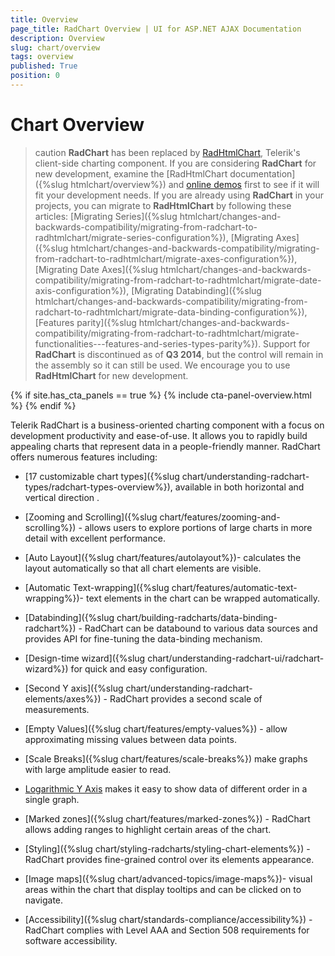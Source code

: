 ```yaml
---
title: Overview
page_title: RadChart Overview | UI for ASP.NET AJAX Documentation
description: Overview
slug: chart/overview
tags: overview
published: True
position: 0
---
```


# Chart Overview

>caution  **RadChart** has been replaced by [RadHtmlChart](https://www.telerik.com/products/aspnet-ajax/html-chart.aspx), Telerik's client-side charting component. If you are considering **RadChart** for new development, examine the [RadHtmlChart documentation]({%slug htmlchart/overview%}) and [online demos](https://demos.telerik.com/aspnet-ajax/htmlchart/examples/overview/defaultcs.aspx) first to see if it will fit your development needs. If you are already using **RadChart** in your projects, you can migrate to **RadHtmlChart** by following these articles: [Migrating Series]({%slug htmlchart/changes-and-backwards-compatibility/migrating-from-radchart-to-radhtmlchart/migrate-series-configuration%}), [Migrating Axes]({%slug htmlchart/changes-and-backwards-compatibility/migrating-from-radchart-to-radhtmlchart/migrate-axes-configuration%}), [Migrating Date Axes]({%slug htmlchart/changes-and-backwards-compatibility/migrating-from-radchart-to-radhtmlchart/migrate-date-axis-configuration%}), [Migrating Databinding]({%slug htmlchart/changes-and-backwards-compatibility/migrating-from-radchart-to-radhtmlchart/migrate-data-binding-configuration%}), [Features parity]({%slug htmlchart/changes-and-backwards-compatibility/migrating-from-radchart-to-radhtmlchart/migrate-functionalities---features-and-series-types-parity%}). Support for **RadChart** is discontinued as of **Q3 2014**, but the control will remain in the assembly so it can still be used. We encourage you to use **RadHtmlChart** for new development.

{% if site.has_cta_panels == true %}
{% include cta-panel-overview.html %}
{% endif %}

Telerik RadChart is a business-oriented charting component with a focus on development productivity and ease-of-use. It allows you to rapidly build appealing charts that represent data in a people-friendly manner. RadChart offers numerous features including:

* [17 customizable chart types]({%slug chart/understanding-radchart-types/radchart-types-overview%}), available in both horizontal and vertical direction .

* [Zooming and Scrolling]({%slug chart/features/zooming-and-scrolling%}) - allows users to explore portions of large charts in more detail with excellent performance.

* [Auto Layout]({%slug chart/features/autolayout%})- calculates the layout automatically so that all chart elements are visible.

* [Automatic Text-wrapping]({%slug chart/features/automatic-text-wrapping%})- text elements in the chart can be wrapped automatically.

* [Databinding]({%slug chart/building-radcharts/data-binding-radchart%}) - RadChart can be databound to various data sources and provides API for fine-tuning the data-binding mechanism.

* [Design-time wizard]({%slug chart/understanding-radchart-ui/radchart-wizard%}) for quick and easy configuration.

* [Second Y axis]({%slug chart/understanding-radchart-elements/axes%}) - RadChart provides a second scale of measurements.

* [Empty Values]({%slug chart/features/empty-values%}) - allow approximating missing values between data points.

* [Scale Breaks]({%slug chart/features/scale-breaks%}) make graphs with large amplitude easier to read.

* [Logarithmic Y Axis](https://demos.telerik.com/aspnet-ajax/Chart/Examples/NewFeatures/LogarithmicAxis/DefaultCS.aspx) makes it easy to show data of different order in a single graph.

* [Marked zones]({%slug chart/features/marked-zones%}) - RadChart allows adding ranges to highlight certain areas of the chart.

* [Styling]({%slug chart/styling-radcharts/styling-chart-elements%}) - RadChart provides fine-grained control over its elements appearance.

* [Image maps]({%slug chart/advanced-topics/image-maps%})- visual areas within the chart that display tooltips and can be clicked on to navigate.

* [Accessibility]({%slug chart/standards-compliance/accessibility%}) - RadChart complies with Level AAA and Section 508 requirements for software accessibility.


